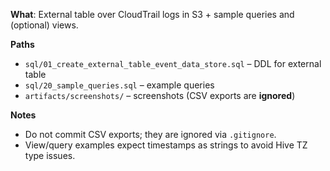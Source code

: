 
**What**: External table over CloudTrail logs in S3 + sample queries and (optional) views.

**Paths**
- `sql/01_create_external_table_event_data_store.sql` – DDL for external table
- `sql/20_sample_queries.sql` – example queries
- `artifacts/screenshots/` – screenshots (CSV exports are **ignored**)

**Notes**
- Do not commit CSV exports; they are ignored via `.gitignore`.
- View/query examples expect timestamps as strings to avoid Hive TZ type issues.
